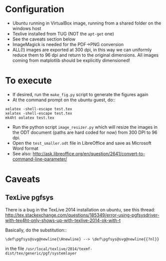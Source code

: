 
Configuration
=============

* Ubuntu running in VirtualBox image, running from a shared folder on the windows host
* Texlive installed from TUG (NOT the ``apt-get`` one)
* See the caveats section below
* ImageMagick is needed for the PDF->PNG conversion
* ALL(!) images are exported at 300 dpi, in this way we can uniformly reduce them to 96 dpi and return to the original dimensions.  All images coming from matplotlib should be explicitly dimensioned!

To execute
==========

* If desired, run the ``make_fig.py`` script to generate the figures again
* At the command prompt on the ubuntu guest, do::

```
xelatex -shell-escape test.tex
xelatex -shell-escape test.tex
mk4ht oolatex test.tex
```
    
* Run the python script ``image_resizer.py`` which will resize the images in the ODT document (paths are hard coded for now) from 300 DPI to 96 dpi.
* Open the ``test_smaller.odt`` file in LibreOffice and save as Microsoft Word format
* See also: http://ask.libreoffice.org/en/question/2641/convert-to-command-line-parameter/
    
Caveats
=======

TexLive pgfsys
--------------

There is a bug in the TexLive 2014 installation on ubuntu, see this thread: http://tex.stackexchange.com/questions/185349/error-using-pgfsysdriver-with-tex4ht-only-shows-up-with-texlive-2014-ok-with-t

Basically, do the substitution::

    \def\pgfsys@svg@newline{\Hnewline} --> \def\pgfsys@svg@newline{{?nl}} 

in the file ``/usr/local/texlive/2014/texmf-dist/tex/generic/pgf/systemlayer``

